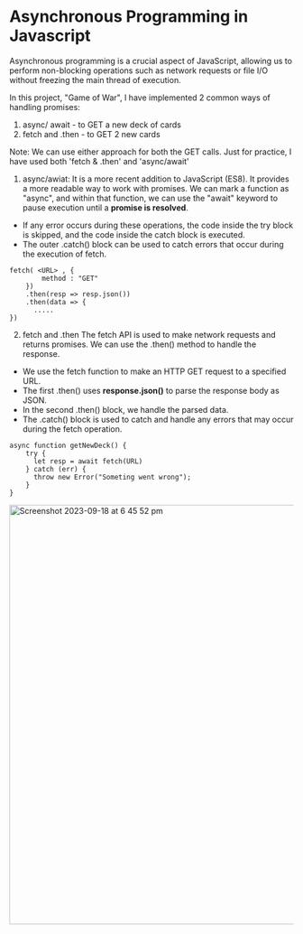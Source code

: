 # **Asynchronous Programming in Javascript**

Asynchronous programming is a crucial aspect of JavaScript, allowing us to perform non-blocking operations such as network requests or file I/O without freezing the main thread of execution.

In this project, "Game of War", I have implemented 2 common ways of handling promises:
1. async/ await - to GET a new deck of cards
2. fetch and .then - to GET 2 new cards

Note: We can use either approach for both the GET calls. Just for practice, I have used both 'fetch & .then' and 'async/await'




1. async/awiat: 
It is a more recent addition to JavaScript (ES8). It provides a more readable way to work with promises. We can mark a function as "async", and within that function, we can use the "await" keyword to pause execution until a **promise is resolved**.
- If any error occurs during these operations, the code inside the try block is skipped, and the code inside the catch block is executed.
- The outer .catch() block can be used to catch errors that occur during the execution of fetch.
```
fetch( <URL> , {
        method : "GET"
    })
    .then(resp => resp.json())
    .then(data => {
      .....
})
```



2. fetch and .then
The fetch API is used to make network requests and returns promises. We can use the .then() method to handle the response.
- We use the fetch function to make an HTTP GET request to a specified URL.
- The first .then() uses **response.json()** to parse the response body as JSON.
- In the second .then() block, we handle the parsed data.
- The .catch() block is used to catch and handle any errors that may occur during the fetch operation.

```
async function getNewDeck() {
    try {
      let resp = await fetch(URL)
    } catch (err) {
      throw new Error("Someting went wrong");
    }
}
```


<img width="743" alt="Screenshot 2023-09-18 at 6 45 52 pm" src="https://github.com/abilt5991/web-development/assets/125937034/540bc245-6914-4a7f-a64d-3c2798ddc49f">

